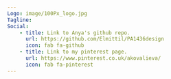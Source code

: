 ```yaml
---
Logo: image/100Px_logo.jpg
Tagline:
Social:
    - title: Link to Anya's github repo.
      url: https://github.com/Elmittil/PA1436design
      icon: fab fa-github
    - title: Link to my pinterest page.
      url: https://www.pinterest.co.uk/akovalieva/
      icon: fab fa-pinterest
---
```

